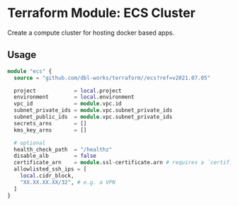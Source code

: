 # Terraform Module: ECS Cluster

Create a compute cluster for hosting docker based apps.


## Usage

```terraform
module "ecs" {
  source = "github.com/dbl-works/terraform//ecs?ref=v2021.07.05"

  project            = local.project
  environment        = local.environment
  vpc_id             = module.vpc.id
  subnet_private_ids = module.vpc.subnet_private_ids
  subnet_public_ids  = module.vpc.subnet_private_ids
  secrets_arns       = []
  kms_key_arns       = []

  # optional
  health_check_path  = "/healthz"
  disable_alb        = false
  certificate_arn    = module.ssl-certificate.arn # requires a `certificate` module to be created separately
  allowlisted_ssh_ips = [
    local.cidr_block,
    "XX.XX.XX.XX/32", # e.g. a VPN
  ]
}
```
